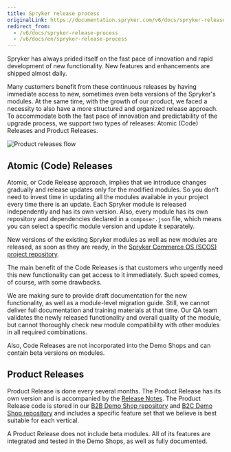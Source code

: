 ```yaml
---
title: Spryker release process
originalLink: https://documentation.spryker.com/v6/docs/spryker-release-process
redirect_from:
  - /v6/docs/spryker-release-process
  - /v6/docs/en/spryker-release-process
---
```


Spryker has always prided itself on the fast pace of innovation and rapid development of new functionality. New features and enhancements are shipped almost daily.

Many customers benefit from these continuous releases by having immediate access to new, sometimes even beta versions of the Spryker's modules. At the same time, with the growth of our product, we faced a necessity to also have a more structured and organized release approach. To accommodate both the fast pace of innovation and predictability of the upgrade process, we support two types of releases: Atomic (Code) Releases and Product Releases.

![Product releases flow](https://spryker.s3.eu-central-1.amazonaws.com/docs/About/Releases/Release+notes/image2018-8-10_17-10-26.png)

## Atomic (Code) Releases
Atomic, or Code Release approach, implies that we introduce changes gradually and release updates only for the modified modules. So you don’t need to invest time in updating all the modules available in your project every time there is an update. Each Spryker module is released independently and has its own version. Also, every module has its own repository and dependencies declared in a `composer.json` file, which means you can select a specific module version and update it separately.

New versions of the existing Spryker modules as well as new modules are released, as soon as they are ready, in the [Spryker Commerce OS \(SCOS\) project repository](https://github.com/spryker-shop/suite).

The main benefit of the Code Releases is that customers who urgently need this new functionality can get access to it immediately. Such speed comes, of course, with some drawbacks.

We are making sure to provide draft documentation for the new functionality, as well as a module-level migration guide. Still, we cannot deliver full documentation and training materials at that time. Our QA team validates the newly released functionality and overall quality of the module, but cannot thoroughly check new module compatibility with other modules in all required combinations.

Also, Code Releases are not incorporated into the Demo Shops and can contain beta versions on modules.

## Product Releases
Product Release is done every several months. The Product Release has its own version and is accompanied by the [Release Notes](https://documentation.spryker.com/docs/release-notes).  The Product Release code is stored in our [B2B Demo Shop repository](https://github.com/spryker-shop/b2b-demo-shop) and [B2C Demo Shop repository](https://github.com/spryker-shop/b2c-demo-shop) and includes a specific feature set that we believe is best suitable for each vertical.

A Product Release does not include beta modules. All of its features are integrated and tested in the Demo Shops, as well as fully documented.

